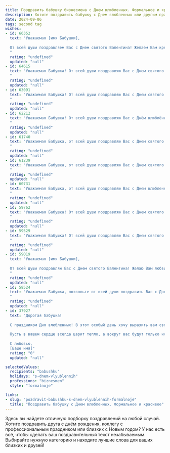 ```yaml
---
title: Поздравить бабушку бизнесмена с Днем влюбленных. Формальное и красивое
description: Хотите поздравить бабушку с Днем влюбленных или другим праздником? Наш ИИ создаст незабываемое поздравление, а вы обязательно выделитесь среди других.  
date: 2024-09-06
tags: second tag
wishes:
- id: 66352
  text: "Уважаемая [имя Бабушки],
  
  От всей души поздравляем Вас с Днем святого Валентина! Желаем Вам крепкого здоровья, огромного счастья, любви и заботы от Ваших близких. Пусть этот день будет наполнен радостными мгновениями и теплыми словами.
  "
  rating: "undefined"
  updated: "null"
- id: 64615
  text: "Уважаемая Бабушка! От всей души поздравляю Вас с Днем святого Валентина! Желаю Вам крепкого здоровья, благополучия и бесконечной любви! Пусть каждый день Вашей жизни будет наполнен радостью и теплом, как и Ваше сердце, полное любви к близким.
  "
  rating: "undefined"
  updated: "null"
- id: 63091
  text: "Уважаемая Бабушка! От всей души поздравляю Вас с Днем святого Валентина! Желаю Вам тепла, любви, душевного спокойствия и благополучия. Пусть в Вашей жизни всегда царят радость и гармония.
  "
  rating: "undefined"
  updated: "null"
- id: 62212
  text: "Уважаемая Бабушка! От всей души поздравляю Вас с Днём влюблённых! Желаю Вам крепкого здоровья, радости, любви и семейного благополучия! Пусть этот праздник подарит Вам много счастливых моментов и приятных впечатлений!
  "
  rating: "undefined"
  updated: "null"
- id: 61740
  text: "Уважаемая Бабушка, от всей души поздравляю Вас с Днем святого Валентина! Желаю Вам тепла, сердечности и любви в этот прекрасный праздник. Пусть Ваша жизнь будет наполнена радостью и счастьем, а любовь близких всегда будет Вашей опорой.
  "
  rating: "undefined"
  updated: "null"
- id: 61239
  text: "Уважаемая Бабушка, от всей души поздравляю Вас с Днем святого Валентина! Желаю Вам в этот день ощутить всю силу любви, заботы и внимания от близких людей. Пусть Ваше сердце всегда будет согрето любовью и счастьем, пусть каждый день будет наполнен светлыми эмоциями и приятными моментами.
  "
  rating: "undefined"
  updated: "null"
- id: 60731
  text: "Уважаемая Бабушка, от всей души поздравляю Вас с Днем влюбленных! Желаю Вам в этот день тепла, любви и радости, которая дарит Вам силы и вдохновение в Вашей  бизнес-деятельности. Пусть Ваша жизнь будет наполнена счастливыми моментами и яркими событиями!
  "
  rating: "undefined"
  updated: "null"
- id: 59762
  text: "Уважаемая Бабушка! От всей души поздравляю Вас с Днем святого Валентина! Желаю Вам любви, тепла, семейного уюта и всего самого светлого и прекрасного в этот замечательный день. Пусть Ваше сердце всегда будет согрето заботой и вниманием близких людей!
  "
  rating: "undefined"
  updated: "null"
- id: 59529
  text: "Уважаемая Бабушка! От всей души поздравляю Вас с Днем святого Валентина! Желаю Вам крепкого здоровья, семейного благополучия и бесконечной любви! Пусть каждый день Вашей жизни будет наполнен радостью, теплотой и искренними чувствами.
  "
  rating: "undefined"
  updated: "null"
- id: 59019
  text: "Уважаемая [имя Бабушки],
  
  От всей души поздравляю Вас с Днем святого Валентина! Желаю Вам любви, радости, тепла и семейного благополучия. Пусть этот день подарит Вам прекрасные моменты и незабываемые эмоции.
  "
  rating: "undefined"
  updated: "null"
- id: 58524
  text: "Уважаемая Бабушка, позвольте от всей души поздравить Вас с Днем Святого Валентина! Желаю Вам любви, радости, тепла и  нежной заботы. Пусть этот день станет светлым и счастливым, наполненным приятными сюрпризами и искренними чувствами.
  "
  rating: "undefined"
  updated: "null"
- id: 37927
  text: "Дорогая бабушка!
  
  С праздником Дня влюбленных! В этот особый день хочу выразить вам свою безмерную любовь и уважение. Вы для нас – источник вдохновения и мудрости. Ваши жизненные достижения, как успешный бизнесмен, служат примером стойкости и трудолюбия.
  
  Пусть в вашем сердце всегда царит тепло, а вокруг вас будут только искренние и любящие люди. Спасибо за всё, что вы делаете для нашей семьи. Желаю вам здоровья, счастья и вечной гармонии в душе.
  
  С любовью,
  [Ваше имя]"
  rating: "0"
  updated: "null"

selectedValues:
  recipients: "babushku"
  holidays: "s-dnem-vlyublennih"
  professions: "biznesmen"
  style: "formalnoje"

links:
- slug: "pozdravit-babushku-s-dnem-vlyublennih-formalnoje"
  title: "Поздравить бабушку с Днем влюбленных. Формальное и красивое"
---
```


Здесь вы найдете отличную подборку поздравлений на любой случай. 
Хотите поздравить друга с днём рождения, коллегу с профессиональным праздником или близких с Новым годом? У нас есть всё, чтобы сделать ваш поздравительный текст незабываемым. Выбирайте нужную категорию и находите лучшие слова для ваших близких и друзей!
